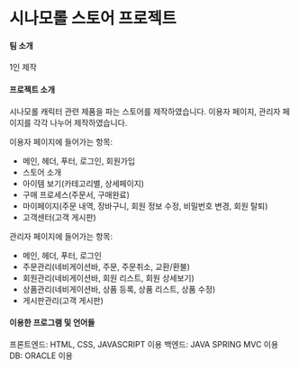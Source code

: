 # 시나모롤 스토어 프로젝트

#### 팀 소개

1인 제작

#### 프로젝트 소개

시나모롤 캐릭터 관련 제품을 파는 스토어를 제작하였습니다.
이용자 페이지, 관리자 페이지를 각각 나누어 제작하였습니다.



이용자 페이지에 들어가는 항목: 
- 메인, 헤더, 푸터, 로그인, 회원가입
- 스토어 소개
- 아이템 보기(카테고리별, 상세페이지)
- 구매 프로세스(주문서, 구매완료)
- 마이페이지(주문 내역, 장바구니, 회원 정보 수정, 비밀번호 변경, 회원 탈퇴)
- 고객센터(고객 게시판)
  
관리자 페이지에 들어가는 항목:
- 메인, 헤더, 푸터, 로그인
- 주문관리(네비게이션바, 주문, 주문취소, 교환/환불)
- 회원관리(네비게이션바, 회원 리스트, 회원 상세보기)
- 상품관리(네비게이션바, 상품 등록, 상품 리스트, 상품 수정)
- 게시판관리(고객 게시판)

#### 이용한 프로그램 및 언어들
프론트엔드: HTML, CSS, JAVASCRIPT 이용
백엔드: JAVA SPRING MVC 이용
DB: ORACLE 이용



